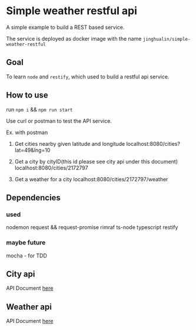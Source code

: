 # Simple weather restful api 
A simple example to build a REST based service. 

The service is deployed as docker image with the name `jinghualin/simple-weather-restful`

## Goal
To learn `node` and `restify`, which used to build a restful api service.

## How to use
run `npm i` && `npm run start`

Use curl or postman to test the API service.

Ex. with postman
1. Get cities nearby given latitude and longitude
   localhost:8080/cities?lat=49&lng=10

2. Get a city by cityID(this id please see city api under this document)
   localhost:8080/cities/2172797


3. Get a weather for a city
   localhost:8080/cities/2172797/weather


## Dependencies
### used
nodemon
request && request-promise
rimraf
ts-node
typescript
restify

### maybe future
mocha - for TDD
    
## City api 
API Document [here](http://www.geonames.org/export/ws-overview.html)

## Weather api
API Document [here](https://openweathermap.org/current)
